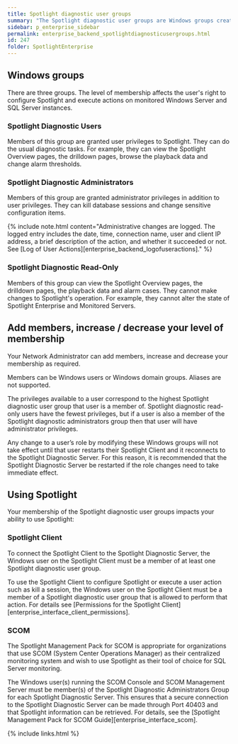 ```yaml
---
title: Spotlight diagnostic user groups
summary: "The Spotlight diagnostic user groups are Windows groups created on install of Spotlight. Spotlight uses membership of these groups to authenticate Spotlight Client access to the Spotlight Diagnostic Server."
sidebar: p_enterprise_sidebar
permalink: enterprise_backend_spotlightdiagnosticusergroups.html
id: 247
folder: SpotlightEnterprise
---
```




## Windows groups

There are three groups. The level of membership affects the user's right to configure Spotlight and execute actions on monitored Windows Server and SQL Server instances.

### Spotlight Diagnostic Users

Members of this group are granted user privileges to Spotlight. They can do the usual diagnostic tasks. For example, they can view the Spotlight Overview pages, the drilldown pages, browse the playback data and change alarm thresholds.

### Spotlight Diagnostic Administrators

Members of this group are granted administrator privileges in addition to user privileges. They can kill database sessions and change sensitive configuration items.

{% include note.html content="Administrative changes are logged. The logged entry includes the date, time, connection name, user and client IP address, a brief description of the action, and whether it succeeded or not. See [Log of User Actions][enterprise_backend_logofuseractions]." %}

### Spotlight Diagnostic Read-Only

Members of this group can view the Spotlight Overview pages, the drilldown pages, the playback data and alarm cases. They cannot make changes to Spotlight's operation. For example, they cannot alter the state of Spotlight Enterprise and Monitored Servers.

## Add members, increase / decrease your level of membership

Your Network Administrator can add members, increase and decrease your membership as required.

Members can be Windows users or Windows domain groups. Aliases are not supported.

The privileges available to a user correspond to the highest Spotlight diagnostic user group that user is a member of. Spotlight diagnostic read-only users have the fewest privileges, but if a user is also a member of the Spotlight diagnostic administrators group then that user will have administrator privileges.

Any change to a user’s role by modifying these Windows groups will not take effect until that user restarts their Spotlight Client and it reconnects to the Spotlight Diagnostic Server. For this reason, it is recommended that the Spotlight Diagnostic Server be restarted if the role changes need to take immediate effect.

## Using Spotlight

Your membership of the Spotlight diagnostic user groups impacts your ability to use Spotlight:

### Spotlight Client


To connect the Spotlight Client to the Spotlight Diagnostic Server, the Windows user on the Spotlight Client must be a member of at least one Spotlight diagnostic user group.

To use the Spotlight Client to configure Spotlight or execute a user action such as kill a session, the Windows user on the Spotlight Client must be a member of a Spotlight diagnostic user group that is allowed to perform that action. For details see [Permissions for the Spotlight Client][enterprise_interface_client_permissions].


### SCOM


The Spotlight Management Pack for SCOM is appropriate for organizations that use SCOM (System Center Operations Manager) as their centralized monitoring system and wish to use Spotlight as their tool of choice for SQL Server monitoring.

The Windows user(s) running the SCOM Console and SCOM Management Server must be member(s) of the Spotlight Diagnostic Administrators Group for each Spotlight Diagnostic Server. This ensures that a secure connection to the Spotlight Diagnostic Server can be made through Port 40403 and that Spotlight information can be retrieved. For details, see the [Spotlight Management Pack for SCOM Guide][enterprise_interface_scom].


{% include links.html %}
